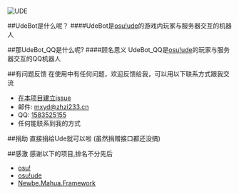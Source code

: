 ![UDE](https://s.zhzi233.cn/images/head-logo.png)

##UdeBot是什么呢？
####UdeBot是[osu!ude](https://osu.zhzi233.cn)的游戏内玩家与服务器交互的机器人


##那UdeBot_QQ是什么呢?
####顾名思义 UdeBot_QQ是[osu!ude](https://osu.zhzi233.cn)的玩家与服务器交互的QQ机器人

##有问题反馈
在使用中有任何问题，欢迎反馈给我，可以用以下联系方式跟我交流

* [在本项目建立issue](https://gitee.com/mxr123/UdeBot_QQ/issues)
* 邮件: [mxyd@zhzi233.cn](mailto://mxyd@zhzi233.cn) 
* QQ: [1583525155](tencent://AddContact/?fromId=45&fromSubId=1&subcmd=all&uin=1583525155)
* 任何能联系到我的方式

##捐助
直接捐给Ude就可以啦
(虽然捐赠接口都还没搞)

##感激
感谢以下的项目,排名不分先后

* [osu!](https://osu.ppy.sh/)
* [osu!ude](https://osu.zhzi233.cn/)
* [Newbe.Mahua.Framework](https://github.com/newbe36524/Newbe.Mahua.Framework)